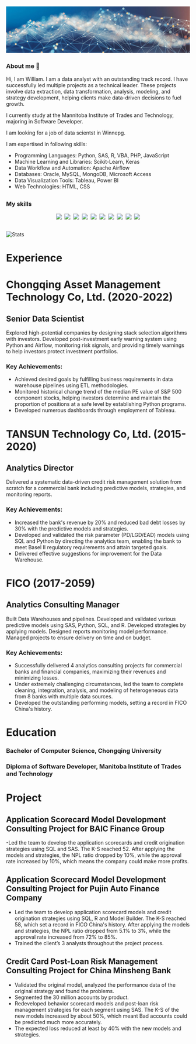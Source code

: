 ![](./assets/datascience-hero1.jpg)

### About me 👋
Hi, I am William. I am a data analyst with an outstanding track record. I have successfully led multiple projects as a technical leader. These projects involve data extraction, data transformation, analysis, modeling, and strategy development, helping clients make data-driven decisions to fuel growth. 

I currently study at the Mannitoba Institute of Trades and Technology, majoring in Software Developer.

I am looking for a job of data scientst in Winnepg.

I am expertised in following skills:

<ul>
    <li>Programming Languages: Python, SAS, R, VBA, PHP, JavaScript</li>
    <li>Machine Learning and Libraries: Scikit-Learn, Keras</li>
    <li>Data Workflow and Automation: Apache Airflow</li>
    <li>Databases: Oracle, MySQL, MongoDB, Microsoft Access</li>
    <li>Data Visualization Tools: Tableau, Power BI</li>
    <li>Web Technologies: HTML, CSS</li>
</ul>

##

### My skills
<p align="center">
  <img src="https://img.shields.io/badge/code-javascript-informational?style=for-the-badge&logo=javascript&logoColor=white&color=2aa889"/>&nbsp;
  <img src="https://img.shields.io/badge/code-VBA-informational?style=for-the-badge&logo=VBA&logoColor=white&color=2aa889")/>&nbsp;
  <img src="https://img.shields.io/badge/code-SAS-informational?style=for-the-badge&logo=SAS&logoColor=white&color=2aa889")/>&nbsp;
  <img src="https://img.shields.io/badge/code-R-informational?style=for-the-badge&logo=R&logoColor=white&color=2aa889")/>&nbsp;
  <img src="https://img.shields.io/badge/code-C-informational?style=for-the-badge&logo=C&logoColor=white&color=2aa889")/>&nbsp;
  <img src="https://img.shields.io/badge/code-python-informational?style=for-the-badge&logo=python&logoColor=white&color=2aa889")/>&nbsp;
  <img src="https://img.shields.io/badge/web-html-informational?style=for-the-badge&logo=html5&logoColor=white&color=2aa889")/>&nbsp;
  <img src="https://img.shields.io/badge/web-css-informational?style=for-the-badge&logo=css3&logoColor=white&color=2aa889")/>&nbsp;
  <img src="https://img.shields.io/badge/db-mysql-informational?style=for-the-badge&logo=mysql&logoColor=white&color=2aa889")/>&nbsp;
  <img src="https://img.shields.io/badge/db-postgresql-informational?style=for-the-badge&logo=PostgreSQL&logoColor=white&color=2aa889")/>
</p>

##
![Stats](https://github-readme-stats.vercel.app/api?username=WilliamZhangty&show_icons=true&theme=radical&count_private=true)

<!--
**williamzhangty/williamzhangty** is a ✨ _special_ ✨ repository because its `README.md` (this file) appears on your GitHub profile.

Here are some ideas to get you started:

- 🔭 I’m currently working on ...
- 🌱 I’m currently learning ...
- 👯 I’m looking to collaborate on ...
- 🤔 I’m looking for help with ...
- 💬 Ask me about ...
- 📫 How to reach me: ...
- 😄 Pronouns: ...
- ⚡ Fun fact: ...
-->
# Experience
# Chongqing Asset Management Technology Co, Ltd. (2020-2022)
## Senior Data Scientist

Explored high-potential companies by designing stack selection algorithms with investors. Developed post-investment early warning system using Python and Airflow, monitoring risk signals, and providing timely warnings to help investors protect investment portfolios.

### Key Achievements:

- Achieved desired goals by fulfilling business requirements in data warehouse pipelines using ETL methodologies.
- Monitored historical change trend of the median PE value of S&P 500 component stocks, helping investors determine and maintain the proportion of positions at a safe level by establishing Python programs.
- Developed numerous dashboards through employment of Tableau.

# TANSUN Technology Co, Ltd. (2015-2020)
## Analytics Director

Delivered a systematic data-driven credit risk management solution from scratch for a commercial bank including predictive models, strategies, and monitoring reports.

### Key Achievements:

- Increased the bank's revenue by 20% and reduced bad debt losses by 30% with the predictive models and strategies.
- Developed and validated the risk parameter (PD/LGD/EAD) models using SQL and Python by directing the analytics team, enabling the bank to meet Basel II regulatory requirements and attain targeted goals.
- Delivered effective suggestions for improvement for the Data Warehouse.

# FICO (2017-2059)
## Analytics Consulting Manager

Built Data Warehouses and pipelines. Developed and validated various predictive models using SAS, Python, SQL, and R. Developed strategies by applying models. Designed reports monitoring model performance. Managed projects to ensure delivery on time and on budget.

### Key Achievements:

- Successfully delivered 4 analytics consulting projects for commercial banks and financial companies, maximizing their revenues and minimizing losses.
- Under extremely challenging circumstances, led the team to complete cleaning, integration, analysis, and modeling of heterogeneous data from 8 banks with multiple data sources.
- Developed the outstanding performing models, setting a record in FICO China's history.

# Education
### Bachelor of Computer Science, Chongqing University
### Diploma of Software Developer, Manitoba Institute of Trades and Technology

# Project
## Application Scorecard Model Development Consulting Project for BAIC Finance Group
-Led the team to develop the application scorecards and credit origination strategies using SQL and SAS. The K-S reached 52. After applying the models and strategies, the NPL ratio dropped by 10%, while the approval rate increased by 10%, which means the company could make more profits.

## Application Scorecard Model Development Consulting Project for Pujin Auto Finance Company
- Led the team to develop application scorecard models and credit origination strategies using SQL, R and Model Builder. The K-S reached 58, which set a record in FICO China's history. After applying the models and strategies, the NPL ratio dropped from 5.1% to 3%, while the approval rate increased from 72% to 85%.
- Trained the client’s 3 analysts throughout the project process.

## Credit Card Post-Loan Risk Management Consulting Project for China Minsheng Bank
- Validated the original model, analyzed the performance data of the original strategy and found the problems.
- Segmented the 30 million accounts by product.
- Redeveloped behavior scorecard models and post-loan risk management strategies for each segment using SAS. The K-S of the new models increased by about 50%, which meant Bad accounts could be predicted much more accurately. 
- The expected loss reduced at least by 40% with the new models and strategies.
